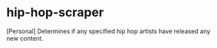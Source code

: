 # hip-hop-scraper
[Personal] Determines if any specified hip hop artists have released any new content.
